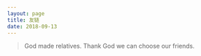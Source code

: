 ```yaml
---
layout: page
title: 友链
date: 2018-09-13
---
```


> God made relatives. Thank God we can choose our friends.

